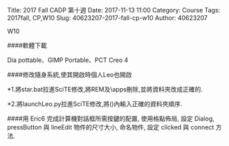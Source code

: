 Title: 2017 Fall CADP 第十週
Date: 2017-11-13 11:00
Category: Course
Tags: 2017fall, CP,W10
Slug: 40623207-2017-fall-cp-w10
Author: 40623207

W10

<!-- PELICAN_END_SUMMARY -->

####軟體下載

Dia pottable、GIMP Portable、PCT Creo 4



####修改隨身系統,使其開啟時個人Leo也開啟

*1.將star.bat拉進SciTE修改,將REM及\apps刪除,並將資料夾改成正確的.

*2.將launchLeo.py拉進SciTE修改,將()內輸入正確的資料夾順序.



####用 Eric6 完成計算機對話框所需按鍵的配置, 使用格點佈局, 設定 Dialog, pressButton 與 lineEdit 物件的尺寸大小, 命名物件, 設定 clicked 與 connect 方法.

